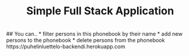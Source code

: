 <h1 align="center">Simple Full Stack Application</h1>
<br>
## You can.. 
* filter persons in this phonebook by their name 
* add new persons to the phonebook
* delete persons from the phonebook
<br>
https://puhelinluettelo-backendi.herokuapp.com
